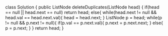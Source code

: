  class Solution {
    public ListNode deleteDuplicates(ListNode head) {
        if(head == null || head.next == null)
            return head;
        else{
            while(head.next != null && head.val == head.next.val){
                head = head.next;
            }
            ListNode p = head;
            while(p != null && p.next != null){
                if(p.val == p.next.val){
                    p.next = p.next.next;
                }
                else{
                    p = p.next;
                }
            }
            return head;
        }
